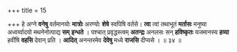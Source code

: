 +++
title = 15

+++
हे अग्ने **वनेषु** वर्तमानयोः **मात्रोः** अरण्योः **शेषे** स्वपिषि वर्तसे। **त्वा** त्वां तथाभूतं **मर्तासः** मनुष्या अध्वर्य्वादयो मथनेनोत्पाद्य **सम्** **इन्धते** । पश्चात् प्रवृद्धस्त्वम् **अतन्द्रः** अनलसः सन् **हविष्कृतः** यजमानस्य **हव्या** हवींषि **वहसि** देवान् प्रति । **आदित्** अनन्तरमेव **देवेषु** मध्ये **राजसि** दीप्यसे । ॥ ३४ ॥